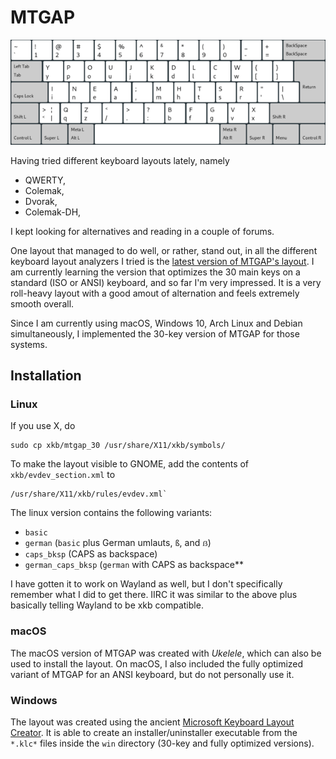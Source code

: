 # MTGAP

![MTGAP 30](images/mtgap_30_basic_small.png)

Having tried different keyboard layouts lately, namely

- QWERTY,
- Colemak,
- Dvorak,
- Colemak-DH,

I kept looking for alternatives and reading in a couple of forums.

One layout that managed to do well, or rather, stand out, in all the different keyboard layout analyzers I tried is the [latest version of MTGAP's layout](https://mathematicalmulticore.wordpress.com/the-keyboard-layout-project/).
I am currently learning the version that optimizes the 30 main keys on a standard (ISO or ANSI) keyboard, and so far I'm very impressed. It is a very roll-heavy layout with a good amout of alternation and feels extremely smooth overall.

Since I am currently using macOS, Windows 10, Arch Linux and Debian simultaneously, I implemented the 30-key version of MTGAP for those systems.

## Installation

### Linux

If you use X, do

    sudo cp xkb/mtgap_30 /usr/share/X11/xkb/symbols/

To make the layout visible to GNOME, add the contents of `xkb/evdev_section.xml` to

    /usr/share/X11/xkb/rules/evdev.xml`

The linux version contains the following variants:

- `basic`
- `german` (`basic` plus German umlauts, `ß`, and `ẞ`)
- `caps_bksp` (CAPS as backspace)
- `german_caps_bksp` (`german` with CAPS as backspace**

I have gotten it to work on Wayland as well, but I don't specifically remember what I did to get there. IIRC it was similar to the above plus basically telling Wayland to be xkb compatible.

### macOS

The macOS version of MTGAP was created with *Ukelele*, which can also be used to install the layout. On macOS, I also included the fully optimized variant of MTGAP for an ANSI keyboard, but do not personally use it.

### Windows

The layout was created using the ancient [Microsoft Keyboard Layout Creator](https://www.microsoft.com/en-us/download/details.aspx?id=22339). It is able to create an installer/uninstaller executable from the `*.klc*` files inside the `win` directory (30-key and fully optimized versions).
